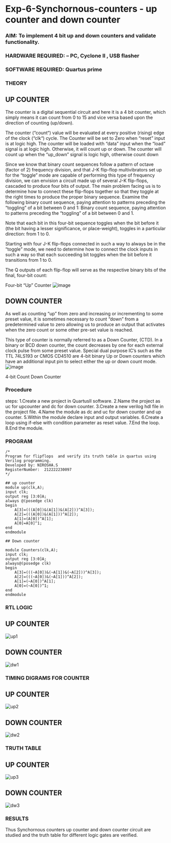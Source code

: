 # Exp-6-Synchornous-counters - up counter and down counter 
### AIM: To implement 4 bit up and down counters and validate  functionality.
### HARDWARE REQUIRED:  – PC, Cyclone II , USB flasher
### SOFTWARE REQUIRED:   Quartus prime
### THEORY 

## UP COUNTER 
The counter is a digital sequential circuit and here it is a 4 bit counter, which simply means it can count from 0 to 15 and vice versa based upon the direction of counting (up/down). 

The counter (“count“) value will be evaluated at every positive (rising) edge of the clock (“clk“) cycle.
The Counter will be set to Zero when “reset” input is at logic high.
The counter will be loaded with “data” input when the “load” signal is at logic high. Otherwise, it will count up or down.
The counter will count up when the “up_down” signal is logic high, otherwise count down

Since we know that binary count sequences follow a pattern of octave (factor of 2) frequency division, and that J-K flip-flop multivibrators set up for the “toggle” mode are capable of performing this type of frequency division, we can envision a circuit made up of several J-K flip-flops, cascaded to produce four bits of output.
The main problem facing us is to determine how to connect these flip-flops together so that they toggle at the right times to produce the proper binary sequence.
Examine the following binary count sequence, paying attention to patterns preceding the “toggling” of a bit between 0 and 1:
Binary count sequence, paying attention to patterns preceding the “toggling” of a bit between 0 and 1.

Note that each bit in this four-bit sequence toggles when the bit before it (the bit having a lesser significance, or place-weight), toggles in a particular direction: from 1 to 0.



 
 

Starting with four J-K flip-flops connected in such a way to always be in the “toggle” mode, we need to determine how to connect the clock inputs in such a way so that each succeeding bit toggles when the bit before it transitions from 1 to 0.

The Q outputs of each flip-flop will serve as the respective binary bits of the final, four-bit count:

 
 

Four-bit “Up” Counter
![image](https://user-images.githubusercontent.com/36288975/169644758-b2f4339d-9532-40c5-af40-8f4f8c942e2c.png)



## DOWN COUNTER 

As well as counting “up” from zero and increasing or incrementing to some preset value, it is sometimes necessary to count “down” from a predetermined value to zero allowing us to produce an output that activates when the zero count or some other pre-set value is reached.

This type of counter is normally referred to as a Down Counter, (CTD). In a binary or BCD down counter, the count decreases by one for each external clock pulse from some preset value. Special dual purpose IC’s such as the TTL 74LS193 or CMOS CD4510 are 4-bit binary Up or Down counters which have an additional input pin to select either the up or down count mode.
![image](https://user-images.githubusercontent.com/36288975/169644844-1a14e123-7228-4ed8-81a9-eb937dff4ac8.png)


4-bit Count Down Counter
### Procedure
steps:
1.Create a new project in QuartusII software.
2.Name the project as uc for upcounter and dc for down counter.
3.Create a new verilog hdl file in the project file.
4.Name the module as dc and uc for down counter and up counter.
5.Within the module declare input and output variables.
6.Create a loop using if-else with condition parameter as reset value.
7.End the loop.
8.End the module.



### PROGRAM 
```
/*
Program for flipflops  and verify its truth table in quartus using Verilog programming.
Developed by: NIROSHA.S
RegisterNumber:  212222230097
*/

## up counter
module up(clk,A);
input clk;
output reg [3:0]A;
always @(posedge clk)
begin
	A[3]=(((A[0])&(A[1])&(A[2]))^A[3]);
	A[2]=(((A[0])&(A[1]))^A[2]);
	A[1]=(A[0])^A[1];
	A[0]=A[0]^1;
end
endmodule

## Down counter

module Counters(clk,A);
input clk;
output reg [3:0]A;
always@(posedge clk)
begin
	A[3]=(((~A[0])&(~A[1])&(~A[2]))^A[3]);
	A[2]=(((~A[0])&(~A[1]))^A[2]);
	A[1]=(~A[0])^A[1];
	A[0]=(~A[0])^1;
end
endmodule
```
### RTL LOGIC 

## UP COUNTER

![up1](https://github.com/Niroshassithanathan/Exp-7-Synchornous-counters-/assets/121418437/fc0b712e-b05b-47cc-9fbf-219c0654edcb)

 ## DOWN COUNTER  

![dw1](https://github.com/Niroshassithanathan/Exp-7-Synchornous-counters-/assets/121418437/72b54f1a-3861-4535-8991-2af6885db1f1)

### TIMING DIGRAMS FOR COUNTER  
## UP COUNTER

![up2](https://github.com/Niroshassithanathan/Exp-7-Synchornous-counters-/assets/121418437/49084acd-f30f-45b8-851c-e4e4eb9340bd)

 ## DOWN COUNTER  
 
![dw2](https://github.com/Niroshassithanathan/Exp-7-Synchornous-counters-/assets/121418437/a20707c6-c5ef-44e3-a1d6-e03f062363d7)

### TRUTH TABLE 
## UP COUNTER

![up3](https://github.com/Niroshassithanathan/Exp-7-Synchornous-counters-/assets/121418437/590a70c4-4fe5-4910-9f30-fd846cd0220e)

 ## DOWN COUNTER  

![dw3](https://github.com/Niroshassithanathan/Exp-7-Synchornous-counters-/assets/121418437/b7eb33a6-2527-4be0-a437-e5177b848c40)

### RESULTS 
Thus Synchornous counters up counter and down counter circuit are studied and the truth table for different logic gates are verified.
